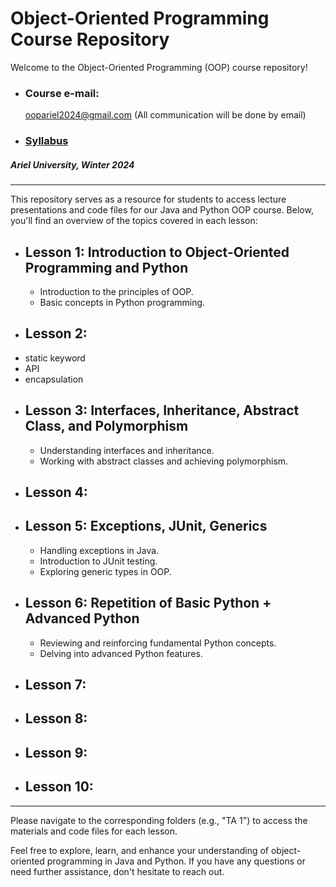 # Object-Oriented Programming Course Repository 

Welcome to the Object-Oriented Programming (OOP) course repository!

- ### Course e-mail: 
  oopariel2024@gmail.com (All communication will be done by email)
- ### [Syllabus](https://github.com/IlanSimchon/OOP_2023_Ariel/blob/main/Syllabus%2B(0).pdf)

##### Ariel University, Winter 2024

---------------------------------------------------------------------------------------------

This repository serves as a resource for students to access lecture presentations and code files for our Java and Python OOP course. 
Below, you'll find an overview of the topics covered in each lesson:

- ## Lesson 1: Introduction to Object-Oriented Programming and Python
  - Introduction to the principles of OOP.
  - Basic concepts in Python programming.
- ## Lesson 2:
- static keyword
- API
- encapsulation
- ## Lesson 3: Interfaces, Inheritance, Abstract Class, and Polymorphism
  - Understanding interfaces and inheritance.
  - Working with abstract classes and achieving polymorphism.
- ## Lesson 4:
- ## Lesson 5: Exceptions, JUnit, Generics
  - Handling exceptions in Java.
  - Introduction to JUnit testing.
  - Exploring generic types in OOP.
- ## Lesson 6: Repetition of Basic Python + Advanced Python
  - Reviewing and reinforcing fundamental Python concepts.
  - Delving into advanced Python features.
- ## Lesson 7:
- ## Lesson 8:
- ## Lesson 9:
- ## Lesson 10:

---------------------------------------------------------------------------------------------

Please navigate to the corresponding folders (e.g., "TA 1") to access the materials and code files for each lesson.

Feel free to explore, learn, and enhance your understanding of object-oriented programming in Java and Python. If you have any questions or need further assistance, don't hesitate to reach out.
